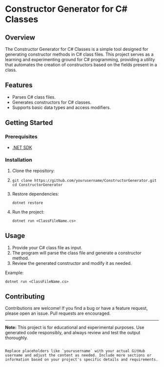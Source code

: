 # Constructor Generator for C# Classes

## Overview

The Constructor Generator for C# Classes is a simple tool designed for generating constructor methods in C# class files. This project serves as a learning and experimenting ground for C# programming, providing a utility that automates the creation of constructors based on the fields present in a class.

## Features

- Parses C# class files.
- Generates constructors for C# classes.
- Supports basic data types and access modifiers.

## Getting Started

### Prerequisites

- [.NET SDK](https://dotnet.microsoft.com/download)

### Installation

1. Clone the repository:
2. ```
   git clone https://github.com/yourusername/ConstructorGenerator.git
   cd ConstructorGenerator
   ```

3. Restore dependencies:
   ```
   dotnet restore
   ```

4. Run the project:
   ```
   dotnet run <ClassFileName.cs>
   ```

## Usage

1. Provide your C# class file as input.
2. The program will parse the class file and generate a constructor method.
3. Review the generated constructor and modify it as needed.

Example:
```
dotnet run <ClassFileName.cs>
```

## Contributing

Contributions are welcome! If you find a bug or have a feature request, please open an issue. Pull requests are encouraged.

---

**Note:** This project is for educational and experimental purposes. Use generated code responsibly, and always review and test the output thoroughly.
```

Replace placeholders like `yourusername` with your actual GitHub username and adjust the content as needed. Include more sections or information based on your project's specific details and requirements.
